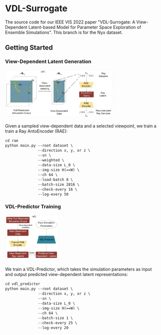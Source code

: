 # VDL-Surrogate
The source code for our IEEE VIS 2022 paper "VDL-Surrogate: A View-Dependent Latent-based Model for Parameter Space Exploration of Ensemble Simulations". 
This branch is for the Nyx dataset.

## Getting Started

### View-Dependent Latent Generation

<img src="https://github.com/trainsn/VDL-Surrogate/blob/Nyx/image/overview(a1).jpg" width="70%">

Given a sampled view-dependent data and a selected viewpoint, we train a train a Ray AntoEncoder (RAE):

```
cd rae
python main.py --root dataset \
               --direction x, y, or z \
               --sn \ 
               --weighted \ 
               --data-size L_0 \
               --img-size H(==W) \
               --ch 64 \
               --load-batch 8 \
               --batch-size 2816 \
               --check-every 16 \
               --log-every 50
```

### VDL-Predictor Training

<img src="https://github.com/trainsn/VDL-Surrogate/blob/Nyx/image/overview(a2).jpg" width="35%">

We train a VDL-Predictor, which takes the simulation parameters as input and output predicted view-dependent latent representations:

```
cd vdl_predictor
python main.py --root dataset \
               --direction x, y, or z \
               --sn \ 
               --data-size L_0 \
               --img-size H(==W) \
               --ch 64 \
               --batch-size 1 \
               --check-every 25 \
               --log-every 20
```




